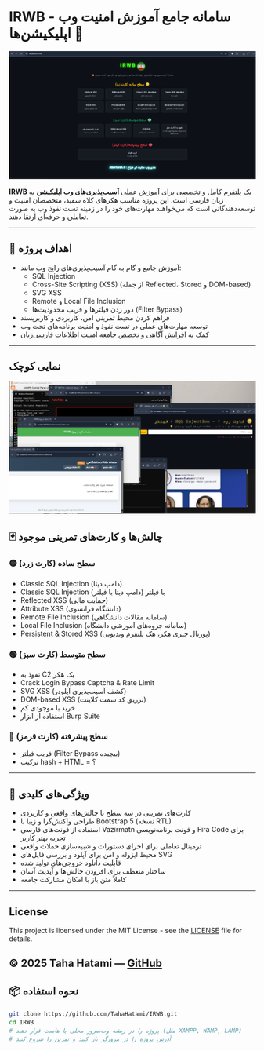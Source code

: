 # IRWB - سامانه جامع آموزش امنیت وب اپلیکیشن‌ها 🚀

![IRWB Logo](Screenshot2.png)

**IRWB** یک پلتفرم کامل و تخصصی برای آموزش عملی **آسیب‌پذیری‌های وب اپلیکیشن** به زبان فارسی است. این پروژه مناسب هکرهای کلاه سفید، متخصصان امنیت و توسعه‌دهندگانی است که می‌خواهند مهارت‌های خود را در زمینه تست نفوذ وب به صورت تعاملی و حرفه‌ای ارتقا دهند.

---

## 🎯 اهداف پروژه

- آموزش جامع و گام به گام آسیب‌پذیری‌های رایج وب مانند:
  - SQL Injection
  - Cross-Site Scripting (XSS) (از جمله Reflected، Stored و DOM-based)
  - SVG XSS
  - Remote و Local File Inclusion
  - دور زدن فیلترها و فریب محدودیت‌ها (Filter Bypass)
- فراهم کردن محیط تمرینی امن، کاربردی و کاربرپسند
- توسعه مهارت‌های عملی در تست نفوذ و امنیت برنامه‌های تحت وب
- کمک به افزایش آگاهی و تخصص جامعه امنیت اطلاعات فارسی‌زبان

---
## نمایی کوچک
![IRWB Logo](Screenshot.png)
## 🃏 چالش‌ها و کارت‌های تمرینی موجود

### 🟡 سطح ساده (کارت زرد)
- Classic SQL Injection (دامپ دیتا)
- Classic SQL Injection با فیلتر (دامپ دیتا با فیلتر)
- Reflected XSS (حمایت مالی)
- Attribute XSS (دانشگاه فرانسوی)
- Remote File Inclusion (سامانه مقالات دانشگاهی)
- Local File Inclusion (سامانه جزوه‌های آموزشی دانشگاه)
- Persistent & Stored XSS (پورتال خبری هکر، هک پلتفرم ویدیویی)

### 🟢 سطح متوسط (کارت سبز)
- نفوذ به C2 یک هکر  
- Crack Login Bypass Captcha & Rate Limit  
- SVG XSS (کشف آسیب‌پذیری آپلودر)  
- DOM-based XSS (تزریق کد سمت کلاینت)  
- خرید با موجودی کم  
- استفاده از ابزار Burp Suite  

### 🔴 سطح پیشرفته (کارت قرمز)
- فریب فیلتر (Filter Bypass پیچیده)  
- ترکیب hash + HTML = ؟  

---

## 🚀 ویژگی‌های کلیدی

- کارت‌های تمرینی در سه سطح با چالش‌های واقعی و کاربردی  
- طراحی واکنش‌گرا و زیبا با Bootstrap 5 (نسخه RTL)  
- استفاده از فونت‌های فارسی Vazirmatn و فونت برنامه‌نویسی Fira Code برای تجربه بهتر کاربر  
- ترمینال تعاملی برای اجرای دستورات و شبیه‌سازی حملات واقعی  
- محیط ایزوله و امن برای آپلود و بررسی فایل‌های SVG  
- قابلیت دانلود خروجی‌های تولید شده  
- ساختار منعطف برای افزودن چالش‌ها و آپدیت آسان  
- کاملاً متن باز با امکان مشارکت جامعه  

---
## License

This project is licensed under the MIT License - see the [LICENSE](./LICENSE) file for details.

© 2025 Taha Hatami — [GitHub](https://github.com/TahaHatami)
---
## 📦 نحوه استفاده

```bash
git clone https://github.com/TahaHatami/IRWB.git
cd IRWB
# پروژه را در ریشه وب‌سرور محلی یا هاست قرار دهید (مثل XAMPP, WAMP, LAMP)
# آدرس پروژه را در مرورگر باز کنید و تمرین را شروع کنید
